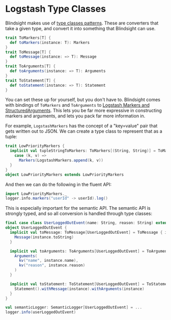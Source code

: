 # Logstash Type Classes

Blindsight makes use of [type classes patterns](https://www.theguardian.com/info/developer-blog/2016/dec/22/parental-advisory-implicit-content). These are converters that take a given type, and convert it into something that Blindsight can use.

```scala
trait ToMarkers[T] {
  def toMarkers(instance: T): Markers
}
trait ToMessage[T] {
  def toMessage(instance: => T): Message
}
trait ToArguments[T] {
  def toArguments(instance: => T): Arguments
}
trait ToStatement[T] {
  def toStatement(instance: => T): Statement
}
```

You can set these up for yourself, but you don't have to.   Blindsight comes with bindings of `ToMarkers` and `ToArguments` to [Logstash Markers and StructuredArguments](https://github.com/logstash/logstash-logback-encoder#event-specific-custom-fields).  This lets you be far more expressive in constructing markers and arguments, and lets you pack far more information in.

For example, `LogstashMarkers` has the concept of a "key=value" pair that gets written out to JSON.  We can create a type class to represent that as a tuple:

```scala
trait LowPriorityMarkers {
  implicit val tupleStringToMarkers: ToMarkers[(String, String)] = ToMarkers {
    case (k, v) =>
      Markers(LogstashMarkers.append(k, v))
  }
}
object LowPriorityMarkers extends LowPriorityMarkers
```

And then we can do the following in the fluent API:

```scala
import LowPriorityMarkers._
logger.info.markers("userId" -> userId).log()
```

This is especially important for the semantic API. The semantic API is strongly typed, and so all conversion is handled through type classes:

```scala
final case class UserLoggedOutEvent(name: String, reason: String) extends UserEvent
object UserLoggedOutEvent {
  implicit val toMessage: ToMessage[UserLoggedOutEvent] = ToMessage { instance =>
    Message(instance.toString)
  }

  implicit val toArguments: ToArguments[UserLoggedOutEvent] = ToArguments { instance =>
    Arguments(
      kv("name", instance.name),
      kv("reason", instance.reason)
    )
  }

  implicit val toStatement: ToStatement[UserLoggedOutEvent] = ToStatement { instance =>
    Statement().withMessage(instance).withArguments(instance)
  }
}

val semanticLogger: SemanticLogger[UserLoggedOutEvent] = ...
logger.info(userLoggedOutEvent)
```

